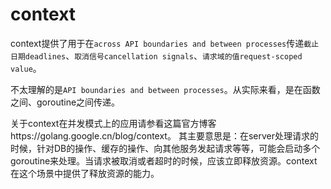 # context

context提供了用于在``across API boundaries and between processes``传递``截止日期deadlines``、``取消信号cancellation signals``、``请求域的值request-scoped value``。

不太理解的是``API boundaries and between processes``。从实际来看，是在函数之间、goroutine之间传递。

关于context在并发模式上的应用请参看这篇官方博客https://golang.google.cn/blog/context。
其主要意思是：在server处理请求的时候，针对DB的操作、缓存的操作、向其他服务发起请求等等，可能会启动多个goroutine来处理。当请求被取消或者超时的时候，应该立即释放资源。context在这个场景中提供了释放资源的能力。

## 